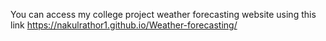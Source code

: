 You can access my college project weather forecasting website using this link https://nakulrathor1.github.io/Weather-forecasting/
